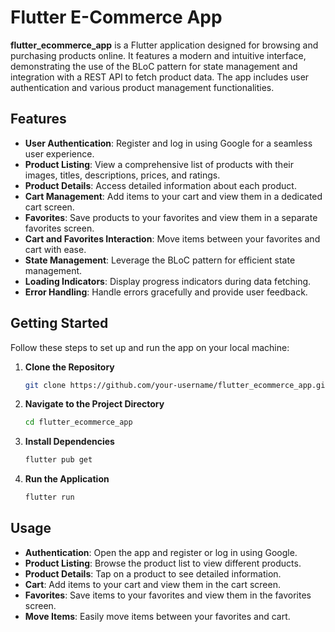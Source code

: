 # Flutter E-Commerce App

**flutter_ecommerce_app** is a Flutter application designed for browsing and purchasing products online. It features a modern and intuitive interface, demonstrating the use of the BLoC pattern for state management and integration with a REST API to fetch product data. The app includes user authentication and various product management functionalities.

## Features

- **User Authentication**: Register and log in using Google for a seamless user experience.
- **Product Listing**: View a comprehensive list of products with their images, titles, descriptions, prices, and ratings.
- **Product Details**: Access detailed information about each product.
- **Cart Management**: Add items to your cart and view them in a dedicated cart screen.
- **Favorites**: Save products to your favorites and view them in a separate favorites screen.
- **Cart and Favorites Interaction**: Move items between your favorites and cart with ease.
- **State Management**: Leverage the BLoC pattern for efficient state management.
- **Loading Indicators**: Display progress indicators during data fetching.
- **Error Handling**: Handle errors gracefully and provide user feedback.

## Getting Started

Follow these steps to set up and run the app on your local machine:

1. **Clone the Repository**

    ```bash
    git clone https://github.com/your-username/flutter_ecommerce_app.git
    ```

2. **Navigate to the Project Directory**

    ```bash
    cd flutter_ecommerce_app
    ```

3. **Install Dependencies**

    ```bash
    flutter pub get
    ```

4. **Run the Application**

    ```bash
    flutter run
    ```

## Usage

- **Authentication**: Open the app and register or log in using Google.
- **Product Listing**: Browse the product list to view different products.
- **Product Details**: Tap on a product to see detailed information.
- **Cart**: Add items to your cart and view them in the cart screen.
- **Favorites**: Save items to your favorites and view them in the favorites screen.
- **Move Items**: Easily move items between your favorites and cart.

